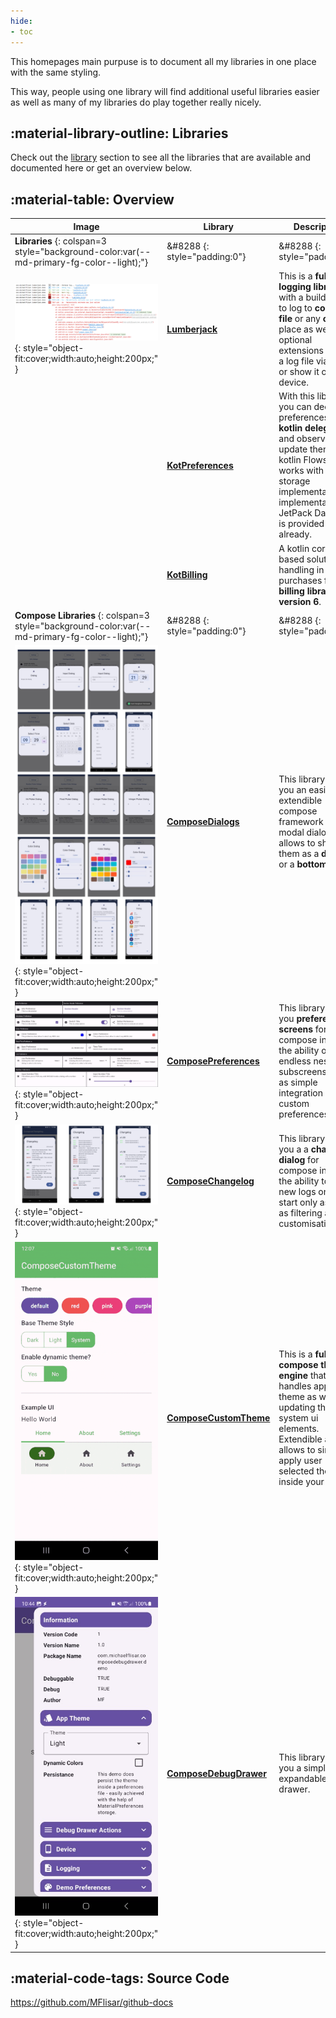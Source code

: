 ```yaml
---
hide:
- toc
---
```


This homepages main purpuse is to document all my libraries in one place with the same styling.

This way, people using one library will find additional useful libraries easier as well as many of my libraries do play together really nicely.

## :material-library-outline: Libraries

Check out the [library](libraries/lumberjack.md) section to see all the libraries that are available and documented here or get an overview below.

## :material-table: Overview

|Image|Library|Description|
|-|-|-|
| **Libraries** {: colspan=3 style="background-color:var(--md-primary-fg-color--light);"} | &#8288 {: style="padding:0"} | &#8288 {: style="padding:0"} |
| ![Log](https://github.com/MFlisar/Lumberjack/raw/master/screenshots/log1.png){: style="object-fit:cover;width:auto;height:200px;" } | [**Lumberjack**](libraries/lumberjack.md) | This is a **full logging library** with a build in way to log to **console**, **file** or any **custom** place as well as optional extensions to send a log file via mail or show it on the device. |
| | [**KotPreferences**](libraries/kotpreferences.md) | With this library you can declare preferences via **kotlin delegates** and observe and update them via kotlin Flows. This works with any storage implementation, an implementation for JetPack DataStore is provided already. |
| | [**KotBilling**](libraries/kotbilling.md) | A kotlin coroutine based solution for handling in app purchases for **billing library version 6**. |
| **Compose Libraries** {: colspan=3 style="background-color:var(--md-primary-fg-color--light);"} | &#8288 {: style="padding:0"} | &#8288 {: style="padding:0"} |
| ![Image](https://github.com/MFlisar/ComposeDialogs/raw/main/screenshots/overview.jpg){: style="object-fit:cover;width:auto;height:200px;" } | [**ComposeDialogs**](libraries/composedialogs.md) | This library offers you an easily extendible compose framework for modal dialogs and allows to show them as a **dialog** or a **bottom sheet**. |
| ![Image](https://github.com/MFlisar/ComposePreferences/raw/main/screenshots/overview.jpg){: style="object-fit:cover;width:auto;height:200px;" } | [**ComposePreferences**](libraries/composepreferences.md) | This library offers you **preference screens** for compose including the ability of endless nesting subscreens as well as simple integration of custom preferences. |
| ![Image](https://github.com/MFlisar/ComposeChangelog/raw/main/screenshots/overview.jpg){: style="object-fit:cover;width:auto;height:200px;" } | [**ComposeChangelog**](libraries/composechangelog.md) | This library offers you a a **changelog dialog** for compose including the ability to show new logs on app start only as well as filtering and customisation. |
| ![Image](https://github.com/MFlisar/ComposeCustomTheme/raw/main/screenshots/demo.gif){: style="object-fit:cover;width:auto;height:200px;" } | [**ComposeCustomTheme**](libraries/composecustomtheme.md) | This is a **full compose theme engine** that handles applying a theme as well as updating the system ui elements. Extendible and allows to simply apply user selected themes inside your app. |
| ![Image](https://github.com/MFlisar/ComposeDebugDrawer/raw/main/screenshots/demo2.jpg){: style="object-fit:cover;width:auto;height:200px;" } | [**ComposeDebugDrawer**](libraries/composedebugdrawer.md) | This library offers you a simple easily expandable debug drawer. |

## :material-code-tags: Source Code

https://github.com/MFlisar/github-docs
